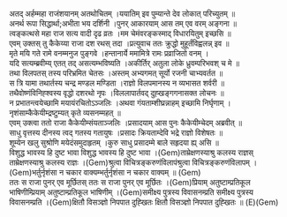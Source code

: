 

  
अतद् अर्हम्महा राजंशयानम् अतथोचितम् ।ययातिम् इव पुम्यान्ते देव लोकात् परिच्युतम्  ॥   
अनर्थ रूपा सिद्धार्था;अभीता भय दर्शिनी ।पुनर् आकारयाम् आस तम् एव वरम् अङ्गना  ॥   
त्वङ्कत्थसे महा राज सत्य वादी दृढ व्रतः ।मम चेमंवरङ्कस्माद् विधारयितुम् इच्छसि  ॥   
एवम् उक्तस् तु कैकेय्या राजा दश रथस् तदा ।प्रत्युवाच ततः क्रुद्धो मुहूर्तंविह्वलन्न् इव  ॥   
मृते मयि गते रामे वनम्मनुज पुङ्गवे ।हन्तानार्ये ममामित्रे रामः प्रव्राजितो वनम् ।  
यदि सत्यम्ब्रवीम्य् एतत् तद् असत्यम्भविष्यति ।अकीर्तिर् अतुला लोके ध्रुवम्परिभवश् च मे  ॥   
तथा विलपतस् तस्य परिभ्रमित चेतसः ।अस्तम् अभ्यगमत् सूर्यो रजनी चाभ्यवर्तत  ॥   
स त्रि यामा तथार्तस्य चन्द्र मण्डल मण्डिता ।राज्ञो विलपमानस्य न व्यभासत शर्वरी  ॥   
तथैवोष्णंविनिह्श्वस्य वृद्धो दशरथो नृपः ।विललापार्तवद् दुह्खङ्गगनासक्त लोचनः  ॥   
न प्रभातन्त्वयेच्छामि मयायंरचितोऽञ्जलिः ।अथवा गंयताम्शीघ्रन्नाहम् इच्छामि निर्घृणाम् ।नृशंसाम्कैकेयीम्द्रष्टुम्यत् कृते व्यसनम्महत्  ॥   
एवम् उक्त्वा ततो राजा कैकेयीम्संयताञ्जलिः ।प्रसादयाम् आस पुनः कैकेयीम्चेदम् अब्रवीत्  ॥   
साधु वृत्तस्य दीनस्य त्वद् गतस्य गतायुषः ।प्रसादः क्रियताम्देवि भद्रे राज्ञो विशेषतः  ॥   
शूम्येन खलु सुश्रोणि मयेदंसमुदाहृतम् ।कुरु साधु प्रसादम्मे बाले सहृदया ह्य् असि  ॥   
विशुद्ध भावस्य हि दुष्ट भावा विशुद्ध भावस्य हि दुष्ट भावा ।(Gem)ताम्रेक्षणस्याश्रु कलस्य राज्ञस् ताम्रेक्षणस्याश्रु कलस्य राज्ञः ।(Gem)श्रुत्वा विचित्रङ्करुणंविलापंश्रुत्वा विचित्रङ्करुणंविलापम् ।(Gem)भर्तुर्नृशंसा न चकार वाक्यम्भर्तुर्नृशंसा न चकार वाक्यम्  ॥ (Gem)  
ततः स राजा पुनर् एव मूर्छितस् ततः स राजा पुनर् एव मूर्छितः ।(Gem)प्रियाम् अतुष्टाम्प्रतिकूल भाषिणीम्प्रियाम् अतुष्टाम्प्रतिकूल भाषिणीम् ।(Gem)समीक्ष्य पुत्रस्य विवासनम्प्रति समीक्ष्य पुत्रस्य विवासनम्प्रति ।(Gem)क्षितौ विसञ्ज्ञो निपपात दुह्खितः क्षितौ विसञ्ज्ञो निपपात दुह्खितः  ॥ (E)(Gem)  
